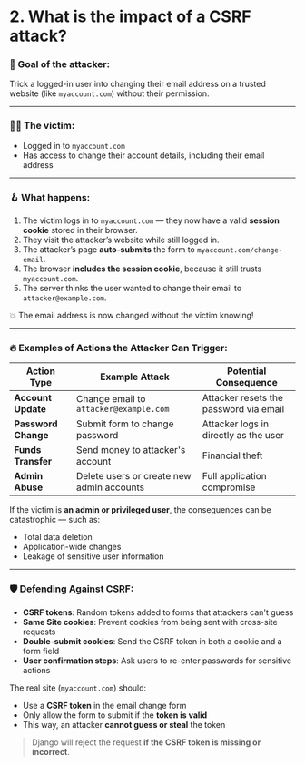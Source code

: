 # 2. What is the impact of a CSRF attack?

### 🎯 Goal of the attacker:

Trick a logged-in user into changing their email address on a trusted website (like `myaccount.com`) without their permission.

---

### 🧍‍♂️ The victim:

- Logged in to `myaccount.com`
- Has access to change their account details, including their email address

---

### 🪝 What happens:

1. The victim logs in to `myaccount.com` — they now have a valid **session cookie** stored in their browser.
2. They visit the attacker’s website while still logged in.
3. The attacker’s page **auto-submits** the form to `myaccount.com/change-email`.
4. The browser **includes the session cookie**, because it still trusts `myaccount.com`.
5. The server thinks the user wanted to change their email to `attacker@example.com`.

💥 The email address is now changed without the victim knowing!

---

### 🔥 **Examples of Actions the Attacker Can Trigger:**

| Action Type | Example Attack | Potential Consequence |
| --- | --- | --- |
| **Account Update** | Change email to `attacker@example.com` | Attacker resets the password via email |
| **Password Change** | Submit form to change password | Attacker logs in directly as the user |
| **Funds Transfer** | Send money to attacker's account | Financial theft |
| **Admin Abuse** | Delete users or create new admin accounts | Full application compromise |

If the victim is **an admin or privileged user**, the consequences can be catastrophic — such as:

- Total data deletion
- Application-wide changes
- Leakage of sensitive user information

---

### 🛡️ **Defending Against CSRF:**

- **CSRF tokens**: Random tokens added to forms that attackers can't guess
- **Same Site cookies**: Prevent cookies from being sent with cross-site requests
- **Double-submit cookies**: Send the CSRF token in both a cookie and a form field
- **User confirmation steps**: Ask users to re-enter passwords for sensitive actions

The real site (`myaccount.com`) should:

- Use a **CSRF token** in the email change form
- Only allow the form to submit if the **token is valid**
- This way, an attacker **cannot guess or steal** the token

> Django will reject the request **if the CSRF token is missing or incorrect**.
>